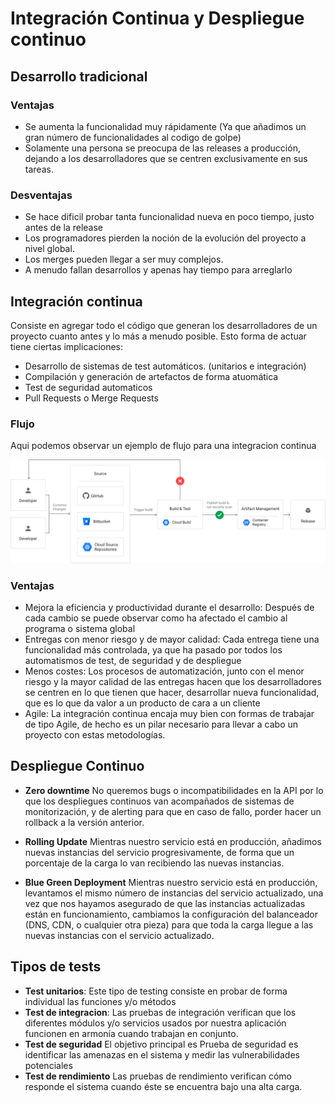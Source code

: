 # Integración Continua y Despliegue continuo

## Desarrollo tradicional

### Ventajas
  * Se aumenta la funcionalidad muy rápidamente (Ya que añadimos un gran número de funcionalidades al codigo de golpe)
  * Solamente una persona se preocupa de las releases a producción, dejando a los desarrolladores que se centren exclusivamente en sus tareas.
### Desventajas
  * Se hace dificil probar tanta funcionalidad nueva en poco tiempo, justo antes de la release
  * Los programadores pierden la noción de la evolución del proyecto a nivel global.
  * Los merges pueden llegar a ser muy complejos.
  * A menudo fallan desarrollos y apenas hay tiempo para arreglarlo

## Integración continua

Consiste en agregar todo el código que generan los desarrolladores de un proyecto cuanto antes y lo más a menudo posible. Esto forma de actuar tiene ciertas implicaciones:

* Desarrollo de sistemas de test automáticos. (unitarios e integración)
* Compilación y generación de artefactos de forma atuomática
* Test de seguridad automaticos
* Pull Requests o Merge Requests

### Flujo
Aqui podemos observar un ejemplo de flujo para una integracion continua

![](Images/flujo.png)

### Ventajas

* Mejora la eficiencia y productividad durante el desarrollo: Después de cada cambio se puede observar como ha afectado el cambio al programa o sistema global
* Entregas con menor riesgo y de mayor calidad: Cada entrega tiene una funcionalidad más controlada, ya que ha pasado por todos los automatismos de test, de seguridad y de despliegue
* Menos costes: Los procesos de automatización, junto con el menor riesgo y la mayor calidad de las entregas hacen que los desarrolladores se centren en lo que tienen que hacer, desarrollar nueva funcionalidad, que es lo que da valor a un producto de cara a un cliente
* Agile: La integración continua encaja muy bien con formas de trabajar de tipo Agile, de hecho es un pilar necesario para llevar a cabo un proyecto con estas metodologías.

## Despliegue Continuo

* **Zero downtime** No queremos bugs o incompatibilidades en la API por lo que los despliegues continuos van acompañados de sistemas de monitorización, y de alerting para que en caso de fallo, porder hacer un rollback a la versión anterior.

* **Rolling Update** Mientras nuestro servicio está en producción, añadimos nuevas instancias del servicio progresivamente, de forma que un porcentaje de la carga lo van recibiendo las nuevas instancias.

* **Blue Green Deployment** Mientras nuestro servicio está en producción, levantamos el mismo número de instancias del servicio actualizado, una vez que nos hayamos asegurado de que las instancias actualizadas están en funcionamiento, cambiamos la configuración del balanceador (DNS, CDN, o cualquier otra pieza) para que toda la carga llegue a las nuevas instancias con el servicio actualizado.

## Tipos de tests

  * **Test unitarios**: Este tipo de testing consiste en probar de forma individual las funciones y/o métodos
  * **Test de integracion**: Las pruebas de integración verifican que los diferentes módulos y/o servicios usados por nuestra aplicación funcionen en armonía cuando trabajan en conjunto.
  * **Test de seguridad** El objetivo principal es Prueba de seguridad es identificar las amenazas en el sistema y medir las vulnerabilidades potenciales
  * **Test de rendimiento** Las pruebas de rendimiento verifican cómo responde el sistema cuando éste se encuentra bajo una alta carga.